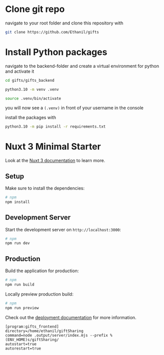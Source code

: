 # Clone git repo
navigate to your root folder and clone this repository with

```bash
git clone https://github.com/Ethanil/gifts
```

# Install Python packages
navigate to the backend-folder and create a virtual environment for python and activate it
```bash
cd gifts/gifts_backend
```
```bash
python3.10 -m venv .venv
```
```bash
source .venv/bin/activate
```

you will now see a `(.venv)` in front of your username in the console

install the packages with

```bash
python3.10 -m pip install -r requirements.txt
```

# Nuxt 3 Minimal Starter

Look at the [Nuxt 3 documentation](https://nuxt.com/docs/getting-started/introduction) to learn more.

## Setup

Make sure to install the dependencies:

```bash
# npm
npm install
```

## Development Server

Start the development server on `http://localhost:3000`:

```bash
# npm
npm run dev
```

## Production

Build the application for production:

```bash
# npm
npm run build
```

Locally preview production build:

```bash
# npm
npm run preview
```

Check out the [deployment documentation](https://nuxt.com/docs/getting-started/deployment) for more information.

```
[program:gifts_frontend]
directory=/home/ethanil/giftSharing
command=node .output/server/index.mjs --prefix %(ENV_HOME)s/giftSharing/
autostart=true
autorestart=true
```